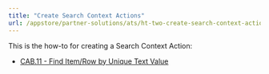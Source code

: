 ```yaml
---
title: "Create Search Context Actions"
url: /appstore/partner-solutions/ats/ht-two-create-search-context-actions/
---
```


This is the how-to for creating a Search Context Action:

* [CAB.11 - Find Item/Row by Unique Text Value](/appstore/partner-solutions/ats/ht-two-cab-11-find-itemrow/)
